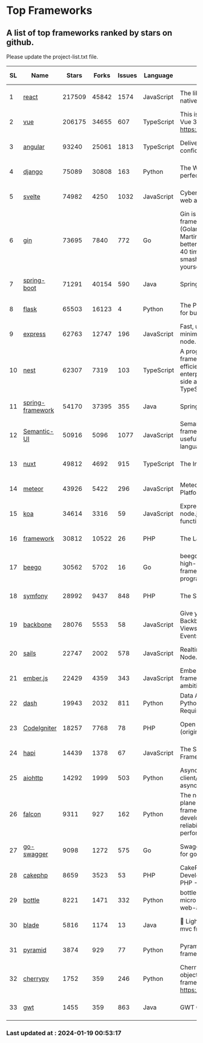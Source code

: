 # Top Frameworks
## A list of top frameworks ranked by stars on github.  
Please update the project-list.txt file.

| SL| Name  | Stars| Forks| Issues | Language | Description | Last Commit |
| --| ------| -----| ---- | ------ | -------- | ----------- | ----------- |
| 1 | [react](https://github.com/facebook/react) | 217509 | 45842 | 1574 | JavaScript | The library for web and native user interfaces. | 2024-01-18 02:41:07 |
| 2 | [vue](https://github.com/vuejs/vue) | 206175 | 34655 | 607 | TypeScript | This is the repo for Vue 2. For Vue 3, go to https://github.com/vuejs/core | 2023-12-31 13:23:55 |
| 3 | [angular](https://github.com/angular/angular) | 93240 | 25061 | 1813 | TypeScript | Deliver web apps with confidence 🚀 | 2024-01-18 17:08:30 |
| 4 | [django](https://github.com/django/django) | 75089 | 30808 | 163 | Python | The Web framework for perfectionists with deadlines. | 2024-01-18 11:22:06 |
| 5 | [svelte](https://github.com/sveltejs/svelte) | 74982 | 4250 | 1032 | JavaScript | Cybernetically enhanced web apps | 2024-01-18 22:35:27 |
| 6 | [gin](https://github.com/gin-gonic/gin) | 73695 | 7840 | 772 | Go | Gin is a HTTP web framework written in Go (Golang). It features a Martini-like API with much better performance -- up to 40 times faster. If you need smashing performance, get yourself some Gin. | 2024-01-19 00:18:57 |
| 7 | [spring-boot](https://github.com/spring-projects/spring-boot) | 71291 | 40154 | 590 | Java | Spring Boot | 2024-01-18 14:15:36 |
| 8 | [flask](https://github.com/pallets/flask) | 65503 | 16123 | 4 | Python | The Python micro framework for building web applications. | 2024-01-18 20:20:56 |
| 9 | [express](https://github.com/expressjs/express) | 62763 | 12747 | 196 | JavaScript | Fast, unopinionated, minimalist web framework for node. | 2023-06-04 15:47:20 |
| 10 | [nest](https://github.com/nestjs/nest) | 62307 | 7319 | 103 | TypeScript | A progressive Node.js framework for building efficient, scalable, and enterprise-grade server-side applications with TypeScript/JavaScript 🚀 | 2024-01-17 07:26:49 |
| 11 | [spring-framework](https://github.com/spring-projects/spring-framework) | 54170 | 37395 | 355 | Java | Spring Framework | 2024-01-18 18:35:28 |
| 12 | [Semantic-UI](https://github.com/Semantic-Org/Semantic-UI) | 50916 | 5096 | 1077 | JavaScript | Semantic is a UI component framework based around useful principles from natural language. | 2023-01-11 17:05:32 |
| 13 | [nuxt](https://github.com/nuxt/nuxt) | 49812 | 4692 | 915 | TypeScript | The Intuitive Vue Framework. | 2024-01-18 22:20:01 |
| 14 | [meteor](https://github.com/meteor/meteor) | 43926 | 5422 | 296 | JavaScript | Meteor, the JavaScript App Platform | 2024-01-16 13:33:38 |
| 15 | [koa](https://github.com/koajs/koa) | 34614 | 3316 | 59 | JavaScript | Expressive middleware for node.js using ES2017 async functions | 2024-01-17 02:02:10 |
| 16 | [framework](https://github.com/laravel/framework) | 30812 | 10522 | 26 | PHP | The Laravel Framework. | 2024-01-18 16:43:59 |
| 17 | [beego](https://github.com/beego/beego) | 30562 | 5702 | 16 | Go | beego is an open-source, high-performance web framework for the Go programming language. | 2024-01-07 09:39:19 |
| 18 | [symfony](https://github.com/symfony/symfony) | 28992 | 9437 | 848 | PHP | The Symfony PHP framework | 2024-01-18 12:53:28 |
| 19 | [backbone](https://github.com/jashkenas/backbone) | 28076 | 5553 | 58 | JavaScript | Give your JS App some Backbone with Models, Views, Collections, and Events | 2023-08-10 22:05:08 |
| 20 | [sails](https://github.com/balderdashy/sails) | 22747 | 2002 | 578 | JavaScript | Realtime MVC Framework for Node.js | 2024-01-18 20:02:23 |
| 21 | [ember.js](https://github.com/emberjs/ember.js) | 22429 | 4359 | 343 | JavaScript | Ember.js - A JavaScript framework for creating ambitious web applications | 2024-01-10 22:02:05 |
| 22 | [dash](https://github.com/plotly/dash) | 19943 | 2032 | 811 | Python | Data Apps & Dashboards for Python. No JavaScript Required. | 2024-01-09 17:54:08 |
| 23 | [CodeIgniter](https://github.com/bcit-ci/CodeIgniter) | 18257 | 7768 | 78 | PHP | Open Source PHP Framework (originally from EllisLab) | 2024-01-14 01:01:26 |
| 24 | [hapi](https://github.com/hapijs/hapi) | 14439 | 1378 | 67 | JavaScript | The Simple, Secure Framework Developers Trust | 2023-09-18 11:40:11 |
| 25 | [aiohttp](https://github.com/aio-libs/aiohttp) | 14292 | 1999 | 503 | Python | Asynchronous HTTP client/server framework for asyncio and Python | 2024-01-17 11:02:26 |
| 26 | [falcon](https://github.com/falconry/falcon) | 9311 | 927 | 162 | Python | The no-magic web data plane API and microservices framework for Python developers, with a focus on reliability, correctness, and performance at scale. | 2024-01-16 08:13:02 |
| 27 | [go-swagger](https://github.com/go-swagger/go-swagger) | 9098 | 1272 | 575 | Go | Swagger 2.0 implementation for go | 2024-01-10 07:58:34 |
| 28 | [cakephp](https://github.com/cakephp/cakephp) | 8659 | 3523 | 53 | PHP | CakePHP: The Rapid Development Framework for PHP - Official Repository | 2024-01-13 19:19:24 |
| 29 | [bottle](https://github.com/bottlepy/bottle) | 8221 | 1471 | 332 | Python | bottle.py is a fast and simple micro-framework for python web-applications. | 2024-01-03 22:31:48 |
| 30 | [blade](https://github.com/lets-blade/blade) | 5816 | 1174 | 13 | Java | :rocket: Lightning fast and elegant mvc framework for Java8 | 2023-06-16 05:18:49 |
| 31 | [pyramid](https://github.com/Pylons/pyramid) | 3874 | 929 | 77 | Python | Pyramid - A Python web framework | 2023-09-14 21:55:43 |
| 32 | [cherrypy](https://github.com/cherrypy/cherrypy) | 1752 | 359 | 246 | Python | CherryPy is a pythonic, object-oriented HTTP framework.      https://cherrypy.dev | 2024-01-05 18:28:32 |
| 33 | [gwt](https://github.com/gwtproject/gwt) | 1455 | 359 | 863 | Java | GWT Open Source Project | 2024-01-15 19:20:51 |

### Last updated at : 2024-01-19 00:53:17

